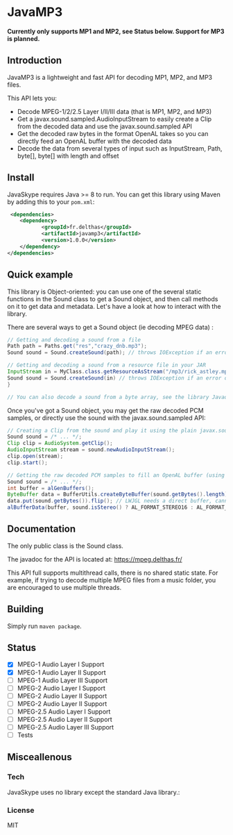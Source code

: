 # JavaMP3

**Currently only supports MP1 and MP2, see Status below. Support for MP3 is planned.**

## Introduction

JavaMP3 is a lightweight and fast API for decoding MP1, MP2, and MP3 files.

This API lets you:
- Decode MPEG-1/2/2.5 Layer I/II/III data (that is MP1, MP2, and MP3)
- Get a javax.sound.sampled.AudioInputStream to easily create a Clip from the decoded data and use the javax.sound.sampled API
- Get the decoded raw bytes in the format OpenAL takes so you can directly feed an OpenAL buffer with the decoded data
- Decode the data from several types of input such as InputStream, Path, byte[], byte[] with length and offset

## Install

JavaSkype requires Java >= 8 to run. You can get this library using Maven by adding this to your ```pom.xml```:

```xml
 <dependencies>
    <dependency>       
           <groupId>fr.delthas</groupId>
           <artifactId>javamp3</artifactId>
           <version>1.0.0</version>
    </dependency>
</dependencies>
```


## Quick example

This library is Object-oriented: you can use one of the several static functions in the Sound class to get a Sound object, and then call methods on it to get data and metadata. Let's have a look at how to interact with the library.


There are several ways to get a Sound object (ie decoding MPEG data) :

```java
// Getting and decoding a sound from a file
Path path = Paths.get("res","crazy_dnb.mp3");
Sound sound = Sound.createSound(path); // throws IOException if an error occured while reading the file or decoding its data

// Getting and decoding a sound from a resource file in your JAR
InputStream in = MyClass.class.getResourceAsStream("/mp3/rick_astley.mp3");
Sound sound = Sound.createSound(in) // throws IOException if an error occured while reading the resource file or decoding its data
}

// You can also decode a sound from a byte array, see the library Javadoc
```

Once you've got a Sound object, you may get the raw decoded PCM samples, or directly use the sound with the javax.sound.sampled API:


```java
// Creating a Clip from the sound and play it using the plain javax.sound.sampled API
Sound sound = /* ... */;
Clip clip = AudioSystem.getClip();
AudioInputStream stream = sound.newAudioInputStream();
clip.open(stream);
clip.start();

// Getting the raw decoded PCM samples to fill an OpenAL buffer (using LWJGL)
Sound sound = /* ... */;
int buffer = alGenBuffers();
ByteBuffer data = BufferUtils.createByteBuffer(sound.getBytes().length);
data.put(sound.getBytes()).flip(); // LWJGL needs a direct buffer, cannot simply wrap the array 
alBufferData(buffer, sound.isStereo() ? AL_FORMAT_STEREO16 : AL_FORMAT_MONO16, data, sound.getSamplingFrequency());

```

## Documentation

The only public class is the Sound class.

The javadoc for the API is located at: https://mpeg.delthas.fr/

This API full supports multithread calls, there is no shared static state. For example, if trying to decode multiple MPEG files from a music folder, you are encouraged to use multiple threads.

## Building

Simply run ```maven package```.


## Status

- [X] MPEG-1 Audio Layer I Support
- [X] MPEG-1 Audio Layer II Support
- [ ] MPEG-1 Audio Layer III Support
- [ ] MPEG-2 Audio Layer I Support
- [ ] MPEG-2 Audio Layer II Support
- [ ] MPEG-2 Audio Layer II Support
- [ ] MPEG-2.5 Audio Layer I Support
- [ ] MPEG-2.5 Audio Layer II Support
- [ ] MPEG-2.5 Audio Layer III Support
- [ ] Tests

## Misceallenous

### Tech

JavaSkype uses no library except the standard Java library.:

### License

MIT
